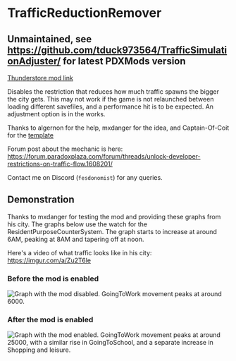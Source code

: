 # TrafficReductionRemover

## Unmaintained, see https://github.com/tduck973564/TrafficSimulationAdjuster/ for latest PDXMods version

[Thunderstore mod link](https://thunderstore.io/c/cities-skylines-ii/p/tduck973564/TrafficReductionRemover/)

Disables the restriction that reduces how much traffic spawns the bigger the city gets. This may not work if the game is not relaunched between loading different savefiles, and a performance hit is to be expected.
An adjustment option is in the works.

Thanks to algernon for the help, mxdanger for the idea, and Captain-Of-Coit for the [template](https://github.com/Captain-Of-Coit/cities-skylines-2-mod-template)

Forum post about the mechanic is here: https://forum.paradoxplaza.com/forum/threads/unlock-developer-restrictions-on-traffic-flow.1608201/

Contact me on Discord (`fesdonomist`) for any queries.

## Demonstration

Thanks to mxdanger for testing the mod and providing these graphs from his city.
The graphs below use the watch for the ResidentPurposeCounterSystem. The graph starts to increase at around 6AM, peaking at 8AM and tapering off at noon.

Here's a video of what traffic looks like in his city:
https://imgur.com/a/Zu2T6le

### Before the mod is enabled
![Graph with the mod disabled. GoingToWork movement peaks at around 6000.](https://cdn.discordapp.com/attachments/1203276152597385226/1204015120573923379/graph_before.png?ex=65d33176&is=65c0bc76&hm=a5c8aa09cc18b1dd110b9b3f562d9675a9e1aa2510d4626554f6d87c28b69286&)

### After the mod is enabled
![Graph with the mod enabled. GoingToWork movement peaks at around 25000, with a similar rise in GoingToSchool, and a separate increase in Shopping and leisure.](https://cdn.discordapp.com/attachments/1203276152597385226/1204015121110929428/graph_after.png?ex=65d33176&is=65c0bc76&hm=3b23c0b7edda8d3f641920de6ae96bc2679e5d84e010f50a3c506ca4ba4e06c4&)

